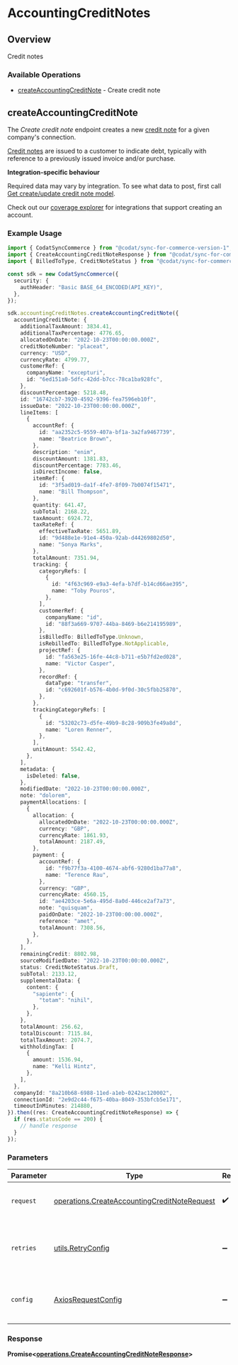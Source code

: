 # AccountingCreditNotes

## Overview

Credit notes

### Available Operations

* [createAccountingCreditNote](#createaccountingcreditnote) - Create credit note

## createAccountingCreditNote

The *Create credit note* endpoint creates a new [credit note](https://docs.codat.io/accounting-api#/schemas/CreditNote) for a given company's connection.

[Credit notes](https://docs.codat.io/accounting-api#/schemas/CreditNote) are issued to a customer to indicate debt, typically with reference to a previously issued invoice and/or purchase.

**Integration-specific behaviour**

Required data may vary by integration. To see what data to post, first call [Get create/update credit note model](https://docs.codat.io/accounting-api#/operations/get-create-update-creditNotes-model).

Check out our [coverage explorer](https://knowledge.codat.io/supported-features/accounting?view=tab-by-data-type&dataType=creditNotes) for integrations that support creating an account.


### Example Usage

```typescript
import { CodatSyncCommerce } from "@codat/sync-for-commerce-version-1";
import { CreateAccountingCreditNoteResponse } from "@codat/sync-for-commerce-version-1/dist/sdk/models/operations";
import { BilledToType, CreditNoteStatus } from "@codat/sync-for-commerce-version-1/dist/sdk/models/shared";

const sdk = new CodatSyncCommerce({
  security: {
    authHeader: "Basic BASE_64_ENCODED(API_KEY)",
  },
});

sdk.accountingCreditNotes.createAccountingCreditNote({
  accountingCreditNote: {
    additionalTaxAmount: 3834.41,
    additionalTaxPercentage: 4776.65,
    allocatedOnDate: "2022-10-23T00:00:00.000Z",
    creditNoteNumber: "placeat",
    currency: "USD",
    currencyRate: 4799.77,
    customerRef: {
      companyName: "excepturi",
      id: "6ed151a0-5dfc-42dd-b7cc-78ca1ba928fc",
    },
    discountPercentage: 5218.48,
    id: "16742cb7-3920-4592-9396-fea7596eb10f",
    issueDate: "2022-10-23T00:00:00.000Z",
    lineItems: [
      {
        accountRef: {
          id: "aa2352c5-9559-407a-bf1a-3a2fa9467739",
          name: "Beatrice Brown",
        },
        description: "enim",
        discountAmount: 1381.83,
        discountPercentage: 7783.46,
        isDirectIncome: false,
        itemRef: {
          id: "3f5ad019-da1f-4fe7-8f09-7b0074f15471",
          name: "Bill Thompson",
        },
        quantity: 641.47,
        subTotal: 2168.22,
        taxAmount: 6924.72,
        taxRateRef: {
          effectiveTaxRate: 5651.89,
          id: "9d488e1e-91e4-450a-92ab-d44269802d50",
          name: "Sonya Marks",
        },
        totalAmount: 7351.94,
        tracking: {
          categoryRefs: [
            {
              id: "4f63c969-e9a3-4efa-b7df-b14cd66ae395",
              name: "Toby Pouros",
            },
          ],
          customerRef: {
            companyName: "id",
            id: "88f3a669-9707-44ba-8469-b6e214195989",
          },
          isBilledTo: BilledToType.Unknown,
          isRebilledTo: BilledToType.NotApplicable,
          projectRef: {
            id: "fa563e25-16fe-44c8-b711-e5b7fd2ed028",
            name: "Victor Casper",
          },
          recordRef: {
            dataType: "transfer",
            id: "c692601f-b576-4b0d-9f0d-30c5fbb25870",
          },
        },
        trackingCategoryRefs: [
          {
            id: "53202c73-d5fe-49b9-8c28-909b3fe49a8d",
            name: "Loren Renner",
          },
        ],
        unitAmount: 5542.42,
      },
    ],
    metadata: {
      isDeleted: false,
    },
    modifiedDate: "2022-10-23T00:00:00.000Z",
    note: "dolorem",
    paymentAllocations: [
      {
        allocation: {
          allocatedOnDate: "2022-10-23T00:00:00.000Z",
          currency: "GBP",
          currencyRate: 1861.93,
          totalAmount: 2187.49,
        },
        payment: {
          accountRef: {
            id: "f9b77f3a-4100-4674-abf6-9280d1ba77a8",
            name: "Terence Rau",
          },
          currency: "GBP",
          currencyRate: 4560.15,
          id: "ae4203ce-5e6a-495d-8a0d-446ce2af7a73",
          note: "quisquam",
          paidOnDate: "2022-10-23T00:00:00.000Z",
          reference: "amet",
          totalAmount: 7308.56,
        },
      },
    ],
    remainingCredit: 8802.98,
    sourceModifiedDate: "2022-10-23T00:00:00.000Z",
    status: CreditNoteStatus.Draft,
    subTotal: 2133.12,
    supplementalData: {
      content: {
        "sapiente": {
          "totam": "nihil",
        },
      },
    },
    totalAmount: 256.62,
    totalDiscount: 7115.84,
    totalTaxAmount: 2074.7,
    withholdingTax: [
      {
        amount: 1536.94,
        name: "Kelli Hintz",
      },
    ],
  },
  companyId: "8a210b68-6988-11ed-a1eb-0242ac120002",
  connectionId: "2e9d2c44-f675-40ba-8049-353bfcb5e171",
  timeoutInMinutes: 214880,
}).then((res: CreateAccountingCreditNoteResponse) => {
  if (res.statusCode == 200) {
    // handle response
  }
});
```

### Parameters

| Parameter                                                                                                    | Type                                                                                                         | Required                                                                                                     | Description                                                                                                  |
| ------------------------------------------------------------------------------------------------------------ | ------------------------------------------------------------------------------------------------------------ | ------------------------------------------------------------------------------------------------------------ | ------------------------------------------------------------------------------------------------------------ |
| `request`                                                                                                    | [operations.CreateAccountingCreditNoteRequest](../../models/operations/createaccountingcreditnoterequest.md) | :heavy_check_mark:                                                                                           | The request object to use for the request.                                                                   |
| `retries`                                                                                                    | [utils.RetryConfig](../../models/utils/retryconfig.md)                                                       | :heavy_minus_sign:                                                                                           | Configuration to override the default retry behavior of the client.                                          |
| `config`                                                                                                     | [AxiosRequestConfig](https://axios-http.com/docs/req_config)                                                 | :heavy_minus_sign:                                                                                           | Available config options for making requests.                                                                |


### Response

**Promise<[operations.CreateAccountingCreditNoteResponse](../../models/operations/createaccountingcreditnoteresponse.md)>**

